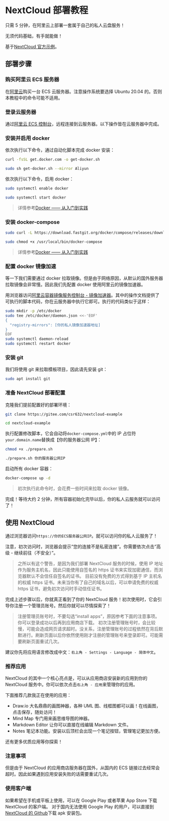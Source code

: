 # NextCloud 部署教程

只需 5 分钟，在阿里云上部署一套属于自己的私人云盘服务！

无须代码基础，有手就能做！

基于[NextCloud 官方示例](https://github.com/nextcloud/docker/tree/master/.examples/docker-compose/with-nginx-proxy/mariadb/apache)。

## 部署步骤

### 购买阿里云 ECS 服务器

在[阿里云](https://ecs.console.aliyun.com/)购买一台 ECS 云服务器。注意操作系统要选择 Ubuntu 20.04 的。否则本教程中的命令可能不适用。

### 登录云服务器

通过[阿里云 ECS 控制台](https://ecs.console.aliyun.com/)，远程连接到云服务器。以下操作皆在云服务器中完成。

### 安装并启用 docker

依次执行以下命令，通过自动化脚本完成 docker 安装：

```sh
curl -fsSL get.docker.com -o get-docker.sh

sudo sh get-docker.sh --mirror Aliyun
```

依次执行以下命令，启用 docker：

```sh
sudo systemctl enable docker

sudo systemctl start docker
```

> 详情参考[Docker —— 从入门到实践](https://yeasy.gitbook.io/docker_practice/install/ubuntu)

### 安装 docker-compose

```sh
sudo curl -L https://download.fastgit.org/docker/compose/releases/download/1.27.4/docker-compose-`uname -s`-`uname -m` > /usr/local/bin/docker-compose

sudo chmod +x /usr/local/bin/docker-compose
```

> 详情参考[Docker —— 从入门到实践](https://yeasy.gitbook.io/docker_practice/compose/install)

### 配置 docker 镜像加速

等一下我们需要通过 docker 拉取镜像。但是由于网络原因，从默认的国外服务器拉取镜像会非常慢。因此我们先配置 docker 使用阿里云的镜像加速器。

用浏览器访问[阿里云容器镜像服务控制台 - 镜像加速器](https://cr.console.aliyun.com/cn-hangzhou/instances/mirrors)。其中的操作文档提供了可执行的脚本代码，你在云服务器中执行它即可。执行的代码类似于这样：

```sh
sudo mkdir -p /etc/docker
sudo tee /etc/docker/daemon.json <<-'EOF'
{
  "registry-mirrors": [你的私人镜像加速器地址]
}
EOF
sudo systemctl daemon-reload
sudo systemctl restart docker

```

### 安装 git

我们将使用 git 来拉取模板项目，因此请先安装 git：

```sh
sudo apt install git
```

### 准备 NextCloud 部署配置

克隆我们提前配置好的部署环境：

```sh
git clone https://gitee.com/csr632/nextcloud-example

cd nextcloud-example
```

执行配置修改脚本，它会自动将`docker-compose.yml`中的 IP 占位符`your.domain.name`替换成【你的服务器公网 IP】：

```sh
chmod +x ./prepare.sh

./prepare.sh 你的服务器公网IP
```

启动所有 docker 容器：

```sh
docker-compose up -d
```

> 初次执行此命令时，会花费一些时间来拉取 docker 镜像。

完成！等待大约 2 分钟，所有容器初始化完毕以后，你的私人云服务就可以访问了！

## 使用 NextCloud

通过浏览器访问`https://你的ECS服务器公网IP`。就可以访问你的私人云服务了！

注意，初次访问时，浏览器会提示“您的连接不是私密连接”。你需要依次点击“高级 - 继续前往（不安全）”。

> 之所以有这个警告，是因为我们部署 NextCloud 服务的时候，使用 IP 地址作为服务主机名，因此只能使用自签名的 https 证书来实现加密通信，而浏览器默认不会信任自签名的证书。
> 目前没有免费的方式得到基于 IP 主机名的权威 https 证书。未来当你有了自己的域名以后，可以申请免费的权威 https 证书，避免初次访问时手动信任证书。

完成上述步骤以后，你就真正看到了你的 NextCloud 服务！初次使用时，它会引导你注册一个管理员账号。然后你就可以尽情探索了！

> 注册管理员账号时，不要勾选“install apps”，原因参考下面的注意事项。你可以登录成功以后再到应用商店下载。
> 初次注册管理账号时，会比较慢，可能会造成网页请求超时。没关系，注册管理账号的过程依然在背后默默进行。刷新页面以后你依然使用刚才注册的管理账号来登录即可。可能需要刷新页面重试几次。

建议你先将应用语言修改成中文：`右上角 - Settings - Language - 简体中文`。

### 推荐应用

NextCloud 的其中一个核心亮点是，可以从应用商店安装新的应用到你的 NextCloud 服务中。你可以依次点击`右上角 - 应用`来管理你的应用。

下面推荐几款我正在使用的应用：

- Draw.io 大名鼎鼎的画图神器，各种 UML 图、线框图都可以画！在线画图，点击保存，随处访问！
- Mind Map 专门用来画思维导图的神器。
- Markdown Editor 让你可以直接在线编辑 Markdown 文件。
- Notes 笔记本功能。安装以后顶栏会出现一个笔记按钮，管理笔记更加方便。

还有更多优质应用等你探索！

### 注意事项

但是由于 NextCloud 的应用商店服务器在国外，从国内的 ECS 链接过去经常会超时。因此如果遇到应用安装失败的话需要重试几次。

### 使用客户端

如果希望在手机或平板上使用，可以在 Google Play 或者苹果 App Store 下载 NextCloud 的客户端。
对于国内无法使用 Google Play 的用户，可以直接到[NextCloud 的 Github](https://github.com/nextcloud/android/releases)下载 apk 安装包。
